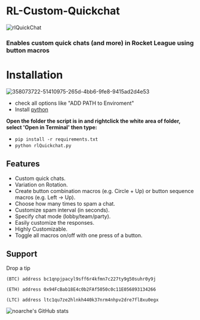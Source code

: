 # RL-Custom-Quickchat

![rlQuickChat](https://github.com/user-attachments/assets/31f984c7-5546-4bc3-933f-5c1ba5f1bdd7)



### Enables custom quick chats (and more) in Rocket League using button macros


# Installation
![358073722-51410975-265d-4bb6-9fe8-9415ad2d4e53](https://github.com/user-attachments/assets/6980d768-6d59-401a-b26f-6049cea80e1e)

- check all options like "ADD PATH to Enviroment"
- Install [python](https://www.python.org/downloads/)
  
**Open the folder the script is in and rightclick the white area of folder, select 'Open in Terminal' then type:**
  
- `pip install -r requirements.txt`
- `python rlQuickchat.py`



## Features

- Custom quick chats.
- Variation on Rotation. 
- Create button combination macros (e.g. Circle + Up) or button sequence macros (e.g. Left → Up).
- Choose how many times to spam a chat.
- Customize spam interval (in seconds).
- Specify chat mode (lobby/team/party).
- Easily customize the responses. 
- Highly Customizable.
- Toggle all macros on/off with one press of a button.


## Support

Drop a tip

    (BTC) address bc1qnpjpacyl9sff6r4kfmn7c227ty9g50suhr0y9j
    
    (ETH) address 0x94FcBab18E4c0b2FAf5050c0c11E056893134266
    
    (LTC) address ltc1qu7ze2hlnkh440k37nrm4nhpv2dre7fl8xu0egx

![noarche's GitHub stats](https://github-readme-stats.vercel.app/api?username=noarche&show_icons=true&theme=transparent)
